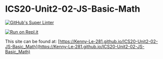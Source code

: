 # ICS20-Unit2-02-JS-Basic-Math

[![GitHub's Super Linter](https://github.com/Kenny-Le-281/ICS20-Unit2-02-JS-Basic_Math/workflows/GitHub's%20Super%20Linter/badge.svg)](https://github.com/Kenny-Le-281/ICS20-Unit2-02-JS-Basic_Math/actions)

[![Run on Repl.it](https://repl.it/badge/github/Kenny-Le-281/ICS20-Unit2-02-JS-Basic_Math)](https://repl.it/github/Kenny-Le-281/ICS20-Unit2-02-JS-Basic_Math)

This site can be found at: [https://Kenny-Le-281.github.io/ICS20-Unit2-02-JS-Basic_Math](https://Kenny-Le-281.github.io/ICS20-Unit2-02-JS-Basic_Math)